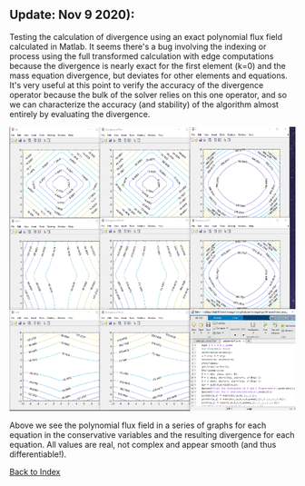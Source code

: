 ## Update: Nov 9 2020):

Testing the calculation of divergence using an exact polynomial flux field calculated in Matlab. It seems there's a bug
involving the indexing or process using the full transformed calculation with edge computations because the divergence is
nearly exact for the first element (k=0) and the mass equation divergence, but deviates for other elements and equations.
It's very useful at this point to verify the accuracy of the divergence operator because the bulk of the solver relies on
this one operator, and so we can characterize the accuracy (and stability) of the algorithm almost entirely by evaluating
the divergence.

<img src="../images/polynomialTestFlux.PNG" width="600" height="500" alt=""/>

Above we see the polynomial flux field in a series of graphs for each equation in the conservative variables and the
resulting divergence for each equation. All values are real, not complex and appear smooth (and thus differentiable!).


[Back to Index](../CHANGELOG-2D.md)
